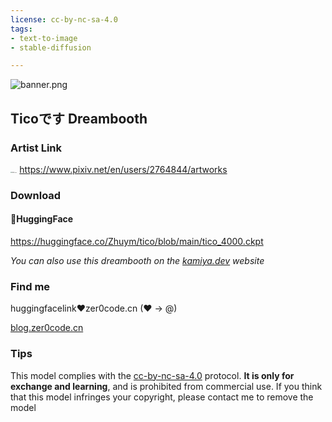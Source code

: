 ```yaml
---
license: cc-by-nc-sa-4.0
tags:
- text-to-image
- stable-diffusion

---
```


![banner.png](https://s2.loli.net/2023/01/06/MqZ7Jt59QoAGOFk.png)

## Ticoです Dreambooth

### Artist Link

<img src="https://s2.loli.net/2023/01/06/WNfyAPOIuCDJEVq.png" alt="bilibili.png" style="zoom:12.5%;" /> https://www.pixiv.net/en/users/2764844/artworks

### Download

#### 🤗HuggingFace

https://huggingface.co/Zhuym/tico/blob/main/tico_4000.ckpt



*You can also use this dreambooth on the [kamiya.dev](https://kamiya.dev) website*

### Find me

huggingfacelink❤zer0code.cn (❤ -> @)

[blog.zer0code.cn](https://blog.zer0code.cn
)

### Tips

This model complies with the [cc-by-nc-sa-4.0](https://creativecommons.org/licenses/by-nc-sa/4.0/) protocol. **It is only for exchange and learning**, and is prohibited from commercial use. If you think that this model infringes your copyright, please contact me to remove the model